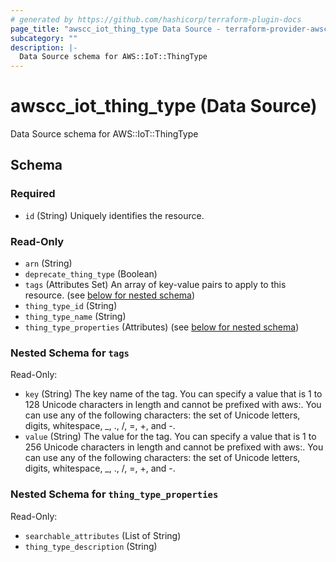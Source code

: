 ```yaml
---
# generated by https://github.com/hashicorp/terraform-plugin-docs
page_title: "awscc_iot_thing_type Data Source - terraform-provider-awscc"
subcategory: ""
description: |-
  Data Source schema for AWS::IoT::ThingType
---
```


# awscc_iot_thing_type (Data Source)

Data Source schema for AWS::IoT::ThingType



<!-- schema generated by tfplugindocs -->
## Schema

### Required

- `id` (String) Uniquely identifies the resource.

### Read-Only

- `arn` (String)
- `deprecate_thing_type` (Boolean)
- `tags` (Attributes Set) An array of key-value pairs to apply to this resource. (see [below for nested schema](#nestedatt--tags))
- `thing_type_id` (String)
- `thing_type_name` (String)
- `thing_type_properties` (Attributes) (see [below for nested schema](#nestedatt--thing_type_properties))

<a id="nestedatt--tags"></a>
### Nested Schema for `tags`

Read-Only:

- `key` (String) The key name of the tag. You can specify a value that is 1 to 128 Unicode characters in length and cannot be prefixed with aws:. You can use any of the following characters: the set of Unicode letters, digits, whitespace, _, ., /, =, +, and -.
- `value` (String) The value for the tag. You can specify a value that is 1 to 256 Unicode characters in length and cannot be prefixed with aws:. You can use any of the following characters: the set of Unicode letters, digits, whitespace, _, ., /, =, +, and -.


<a id="nestedatt--thing_type_properties"></a>
### Nested Schema for `thing_type_properties`

Read-Only:

- `searchable_attributes` (List of String)
- `thing_type_description` (String)
